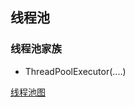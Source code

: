 ## 线程池

### 线程池家族

- ThreadPoolExecutor(....)


[线程池图](https://images2018.cnblogs.com/blog/1425453/201807/1425453-20180729173817132-1865329285.jpg)